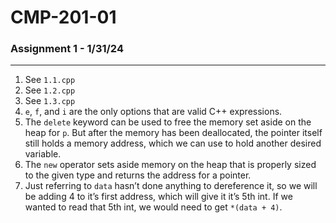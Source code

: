 # CMP-201-01
### Assignment 1 - 1/31/24
___
1. See `1.1.cpp`
2. See `1.2.cpp`
3. See `1.3.cpp`
4. `e`, `f`, and `i` are the only options that are valid C++ expressions.
5. The `delete` keyword can be used to free the memory set aside on the heap for `p`. But after the memory has been deallocated, the pointer itself still holds a memory address, which we can use to hold another desired variable.
6. The `new` operator sets aside memory on the heap that is properly sized to the given type and returns the address for a pointer.
7. Just referring to `data` hasn’t done anything to dereference it, so we will be adding 4 to it’s first address, which will give it it’s 5th int. If we wanted to read that 5th int, we would need to get `*(data + 4)`.